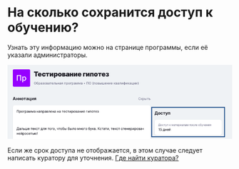 # На сколько сохранится доступ к обучению?

Узнать эту информацию можно на странице программы, если её указали администраторы.&#x20;

![](<.gitbook/assets/image (133).png>)

Если же срок доступа не отображается, в этом случае следует написать куратору для уточнения. [Где найти куратора?](gde-naiti-kuratora.md)
